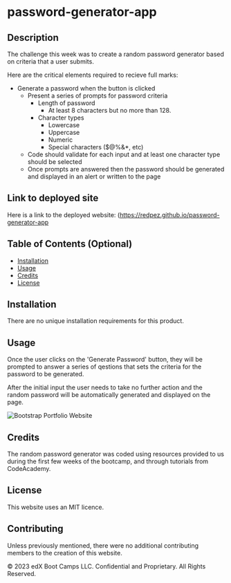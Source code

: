# password-generator-app

## Description

The challenge this week was to create a random password generator based on criteria that a user submits.

Here are the critical elements required to recieve full marks:

- Generate a password when the button is clicked
  - Present a series of prompts for password criteria
    - Length of password
      - At least 8 characters but no more than 128.
    - Character types
      - Lowercase
      - Uppercase
      - Numeric
      - Special characters ($@%&\*, etc)
  - Code should validate for each input and at least one character type should be selected
  - Once prompts are answered then the password should be generated and displayed in an alert or written to the page

## Link to deployed site

Here is a link to the deployed website: (https://redpez.github.io/password-generator-app

## Table of Contents (Optional)

- [Installation](#installation)
- [Usage](#usage)
- [Credits](#credits)
- [License](#license)

## Installation

There are no unique installation requirements for this product.

## Usage

Once the user clicks on the 'Generate Password' button, they will be prompted to answer a series of qestions that sets the criteria for the password to be generated.

After the initial input the user needs to take no further action and the random password will be automatically generated and displayed on the page.

<img src="" alt="Bootstrap Portfolio Website">

## Credits

The random password generator was coded using resources provided to us during the first few weeks of the bootcamp, and through tutorials from CodeAcademy.

## License

This website uses an MIT licence.

## Contributing

Unless previously mentioned, there were no additional contributing members to the creation of this website.

© 2023 edX Boot Camps LLC. Confidential and Proprietary. All Rights Reserved.
